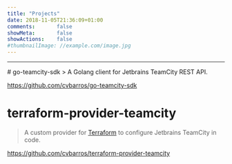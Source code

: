 ```yaml
---
title: "Projects"
date: 2018-11-05T21:36:09+01:00
comments:       false
showMeta:       false
showActions:    false
#thumbnailImage: //example.com/image.jpg
---
```

<hr/>
# go-teamcity-sdk  
> A Golang client for Jetbrains TeamCity REST API.  

<i class="fa fa-github"></i> https://github.com/cvbarros/go-teamcity-sdk

# terraform-provider-teamcity
> A custom provider for [Terraform](https://www.terraform.io) to configure Jetbrains TeamCity in code.  

<i class="fa fa-github"></i> https://github.com/cvbarros/terraform-provider-teamcity

